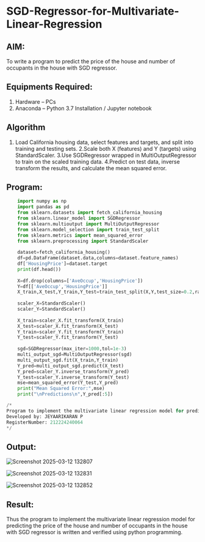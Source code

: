 # SGD-Regressor-for-Multivariate-Linear-Regression

## AIM:
To write a program to predict the price of the house and number of occupants in the house with SGD regressor.

## Equipments Required:
1. Hardware – PCs
2. Anaconda – Python 3.7 Installation / Jupyter notebook

## Algorithm
1. Load California housing data, select features and targets, and split into training and testing sets.
2.Scale both X (features) and Y (targets) using StandardScaler. 
3.Use SGDRegressor wrapped in MultiOutputRegressor to train on the scaled training data.
4.Predict on test data, inverse transform the results, and calculate the mean squared error.

## Program:
```.py
    import numpy as np
    import pandas as pd
    from sklearn.datasets import fetch_california_housing
    from sklearn.linear_model import SGDRegressor
    from sklearn.multioutput import MultiOutputRegressor
    from sklearn.model_selection import train_test_split
    from sklearn.metrics import mean_squared_error
    from sklearn.preprocessing import StandardScaler
    
    dataset=fetch_california_housing()
    df=pd.DataFrame(dataset.data,columns=dataset.feature_names)
    df['HousingPrice']=dataset.target
    print(df.head())
    
    X=df.drop(columns=['AveOccup','HousingPrice'])
    Y=df[['AveOccup','HousingPrice']]
    X_train,X_test,Y_train,Y_test=train_test_split(X,Y,test_size=0.2,random_state=42)
    
    scaler_X=StandardScaler()
    scaler_Y=StandardScaler()
    
    X_train=scaler_X.fit_transform(X_train)
    X_test=scaler_X.fit_transform(X_test)
    Y_train=scaler_Y.fit_transform(Y_train)
    Y_test=scaler_Y.fit_transform(Y_test)
    
    sgd=SGDRegressor(max_iter=1000,tol=1e-3)
    multi_output_sgd=MultiOutputRegressor(sgd)
    multi_output_sgd.fit(X_train,Y_train)
    Y_pred=multi_output_sgd.predict(X_test)
    Y_pred=scaler_Y.inverse_transform(Y_pred)
    Y_test=scaler_Y.inverse_transform(Y_test)
    mse=mean_squared_error(Y_test,Y_pred)
    print("Mean Squared Error:",mse)
    print("\nPredictions\n",Y_pred[:5])

/*
Program to implement the multivariate linear regression model for predicting the price of the house and number of occupants in the house with SGD regressor.
Developed by: JEYAARIKARAN P
RegisterNumber: 212224240064 
*/
```

## Output:

![Screenshot 2025-03-12 132807](https://github.com/user-attachments/assets/812e9d4c-7150-4fb6-9ceb-ac098b1569cc)



![Screenshot 2025-03-12 132831](https://github.com/user-attachments/assets/35af689e-b53d-469c-8012-8a1d53b42c33)



![Screenshot 2025-03-12 132852](https://github.com/user-attachments/assets/826bcf43-9e1e-4db0-ba51-45b35efa105a)



## Result:
Thus the program to implement the multivariate linear regression model for predicting the price of the house and number of occupants in the house with SGD regressor is written and verified using python programming.
